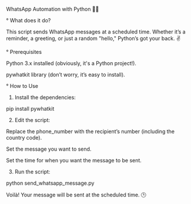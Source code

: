 WhatsApp Automation with Python 🐍📲

° What does it do?

This script sends WhatsApp messages at a scheduled time. Whether it’s a reminder, a greeting, or just a random "hello," Python’s got your back. ✌️

° Prerequisites

Python 3.x installed (obviously, it's a Python project!).

pywhatkit library (don’t worry, it’s easy to install).

° How to Use

1. Install the dependencies:

pip install pywhatkit


2. Edit the script:

Replace the phone_number with the recipient’s number (including the country code).

Set the message you want to send.

Set the time for when you want the message to be sent.


3. Run the script:

python send_whatsapp_message.py

Voilà! Your message will be sent at the scheduled time. 🕒
